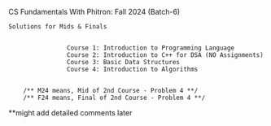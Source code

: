 CS Fundamentals With Phitron: Fall 2024
(Batch-6)

	Solutions for Mids & Finals


					Course 1: Introduction to Programming Language							
					Course 2: Introduction to C++ for DSA (NO Assignments)							
					Course 3: Basic Data Structures							
					Course 4: Introduction to Algorithms


		/** M24 means, Mid of 2nd Course - Problem 4 **/
	 	/** F24 means, Final of 2nd Course - Problem 4 **/


**might add detailed comments later
